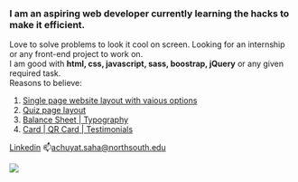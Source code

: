 ### I am an aspiring web developer currently learning the hacks to make it efficient. 
Love to solve problems to look it cool on screen. Looking for an internship or any front-end project to work on.
<br>
I am good with <strong>html, css, javascript, sass, boostrap, jQuery</strong> or any given required task. 
<br>
Reasons to believe: 
<br>
1. [Single page website layout with vaious options](https://website-using-bootstrap5.vercel.app)
2. [Quiz page layout](https://quiz-accessibilty.vercel.app)
3. [Balance Sheet](https://balance-sheet-iota.vercel.app/)[ | Typography](https://typography-by-fcc.vercel.app/)
4. [Card](https://nft-preview-card-component-five-topaz.vercel.app/)[ | QR Card](https://qr-component-eosin.vercel.app/)[ | Testimonials](https://testimonials-using-grid.vercel.app/)

<!--
**Achuyat-Joy/Achuyat-Joy** is a ✨ _special_ ✨ repository because its `README.md` (this file) appears on your GitHub profile.

Here are some ideas to get you started:

- 🔭 I’m currently working on ...
- 🌱 I’m currently learning ...
- 👯 I’m looking to collaborate on ...
- 🤔 I’m looking for help with ...
- 💬 Ask me about ...
- 📫 How to reach me: ...
- 😄 Pronouns: ...
- ⚡ Fun fact: ...
-->
[Linkedin](https://www.linkedin.com/in/achuyat-saha-joy-32a987128/) 
📫achuyat.saha@northsouth.edu

<img src="https://www.codewars.com/users/Achuyat-Joy/badges/micro?theme=light">
